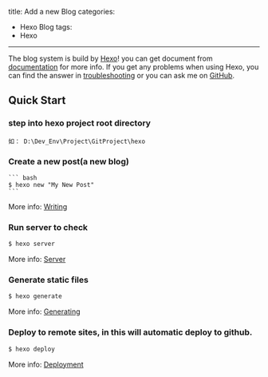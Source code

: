 title: Add a new Blog
categories:
- Hexo Blog
tags:
- Hexo
---
The blog system is build by [Hexo](http://hexo.io/)! you can get document from [documentation](http://hexo.io/docs/) for more info. If you get any problems when using Hexo, you can find the answer in [troubleshooting](http://hexo.io/docs/troubleshooting.html) or you can ask me on [GitHub](https://github.com/hexojs/hexo/issues).

## Quick Start

### step into hexo project root directory 
	如： D:\Dev_Env\Project\GitProject\hexo
### Create a new post(a new blog)

    ``` bash
    $ hexo new "My New Post"
    ```

More info: [Writing](http://hexo.io/docs/writing.html)

### Run server to check

``` bash
$ hexo server
```

More info: [Server](http://hexo.io/docs/server.html)

### Generate static files

``` bash
$ hexo generate
```

More info: [Generating](http://hexo.io/docs/generating.html)

### Deploy to remote sites, in this will automatic deploy to github.

``` bash
$ hexo deploy
```

More info: [Deployment](http://hexo.io/docs/deployment.html)
